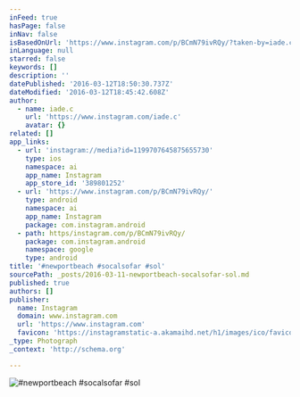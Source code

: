 ```yaml
---
inFeed: true
hasPage: false
inNav: false
isBasedOnUrl: 'https://www.instagram.com/p/BCmN79ivRQy/?taken-by=iade.c'
inLanguage: null
starred: false
keywords: []
description: ''
datePublished: '2016-03-12T18:50:30.737Z'
dateModified: '2016-03-12T18:45:42.608Z'
author:
  - name: iade.c
    url: 'https://www.instagram.com/iade.c'
    avatar: {}
related: []
app_links:
  - url: 'instagram://media?id=1199707645875655730'
    type: ios
    namespace: ai
    app_name: Instagram
    app_store_id: '389801252'
  - url: 'https://www.instagram.com/p/BCmN79ivRQy/'
    type: android
    namespace: ai
    app_name: Instagram
    package: com.instagram.android
  - path: https/instagram.com/p/BCmN79ivRQy/
    package: com.instagram.android
    namespace: google
    type: android
title: '#newportbeach #socalsofar #sol'
sourcePath: _posts/2016-03-11-newportbeach-socalsofar-sol.md
published: true
authors: []
publisher:
  name: Instagram
  domain: www.instagram.com
  url: 'https://www.instagram.com'
  favicon: 'https://instagramstatic-a.akamaihd.net/h1/images/ico/favicon.ico/7cdab0872b15.ico'
_type: Photograph
_context: 'http://schema.org'

---
```

![#newportbeach #socalsofar #sol](https://s3-us-west-2.amazonaws.com/the-grid-img/p/d1ebc2b00a6b8175f6fd84e0c04ee508ccd8756f.jpg)
